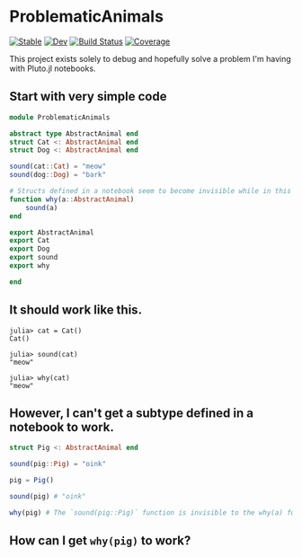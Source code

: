 # ProblematicAnimals

[![Stable](https://img.shields.io/badge/docs-stable-blue.svg)](https://g-gundam.github.io/ProblematicAnimals.jl/stable/)
[![Dev](https://img.shields.io/badge/docs-dev-blue.svg)](https://g-gundam.github.io/ProblematicAnimals.jl/dev/)
[![Build Status](https://github.com/g-gundam/ProblematicAnimals.jl/actions/workflows/CI.yml/badge.svg?branch=main)](https://github.com/g-gundam/ProblematicAnimals.jl/actions/workflows/CI.yml?query=branch%3Amain)
[![Coverage](https://codecov.io/gh/g-gundam/ProblematicAnimals.jl/branch/main/graph/badge.svg)](https://codecov.io/gh/g-gundam/ProblematicAnimals.jl)

This project exists solely to debug and hopefully solve a problem I'm having with Pluto.jl notebooks.

## Start with very simple code

```julia
module ProblematicAnimals

abstract type AbstractAnimal end
struct Cat <: AbstractAnimal end
struct Dog <: AbstractAnimal end

sound(cat::Cat) = "meow"
sound(dog::Dog) = "bark"

# Structs defined in a notebook seem to become invisible while in this function.
function why(a::AbstractAnimal)
    sound(a)
end

export AbstractAnimal
export Cat
export Dog
export sound
export why

end
```

## It should work like this.

```julia-repl
julia> cat = Cat()
Cat()

julia> sound(cat)
"meow"

julia> why(cat)
"meow"
```

## However, I can't get a subtype defined in a notebook to work.

```julia
struct Pig <: AbstractAnimal end

sound(pig::Pig) = "oink"

pig = Pig()

sound(pig) # "oink"

why(pig) # The `sound(pig::Pig)` function is invisible to the why(a) function.
```

## How can I get `why(pig)` to work?
